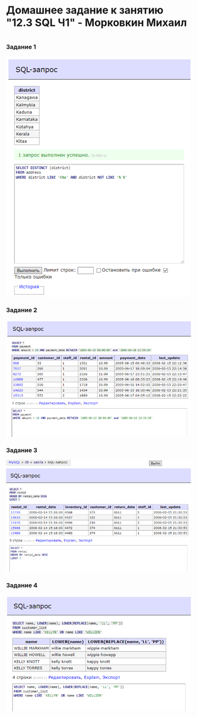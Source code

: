 # Домашнее задание к занятию "12.3 SQL Ч1" - Морковкин Михаил
#
### Задание 1
![alt text](https://github.com/pseudowind/gitlab-hw/blob/main/img/12.3/1.png)
### Задание 2
![alt text](https://github.com/pseudowind/gitlab-hw/blob/main/img/12.3/2.png)
### Задание 3
![alt text](https://github.com/pseudowind/gitlab-hw/blob/main/img/12.3/3.png)
### Задание 4
![alt text](https://github.com/pseudowind/gitlab-hw/blob/main/img/12.3/4.png)
